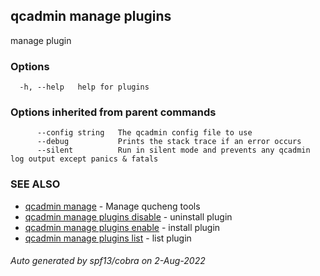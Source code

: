 ## qcadmin manage plugins

manage plugin

### Options

```
  -h, --help   help for plugins
```

### Options inherited from parent commands

```
      --config string   The qcadmin config file to use
      --debug           Prints the stack trace if an error occurs
      --silent          Run in silent mode and prevents any qcadmin log output except panics & fatals
```

### SEE ALSO

* [qcadmin manage](qcadmin_manage.md)	 - Manage qucheng tools
* [qcadmin manage plugins disable](qcadmin_manage_plugins_disable.md)	 - uninstall plugin
* [qcadmin manage plugins enable](qcadmin_manage_plugins_enable.md)	 - install plugin
* [qcadmin manage plugins list](qcadmin_manage_plugins_list.md)	 - list plugin

###### Auto generated by spf13/cobra on 2-Aug-2022
